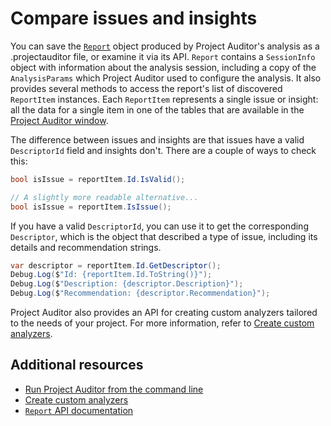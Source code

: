 # Compare issues and insights

You can save the [`Report`](xref:Unity.ProjectAuditor.Editor.Report) object produced by Project Auditor's analysis as a .projectauditor file, or examine it via its API. `Report` contains a `SessionInfo` object with information about the analysis session, including a copy of the `AnalysisParams` which Project Auditor used to configure the analysis. It also provides several methods to access the report's list of discovered `ReportItem` instances. Each `ReportItem` represents a single issue or insight: all the data for a single item in one of the tables that are available in the [Project Auditor window](project-auditor-window-reference.md).

The difference between issues and insights are that issues have a valid `DescriptorId` field and insights don't. There are a couple of ways to check this:

```c#
bool isIssue = reportItem.Id.IsValid();

// A slightly more readable alternative...
bool isIssue = reportItem.IsIssue();
```

If you have a valid `DescriptorId`, you can use it to get the corresponding `Descriptor`, which is the object that described a type of issue, including its details and recommendation strings.

```c#
var descriptor = reportItem.Id.GetDescriptor();
Debug.Log($"Id: {reportItem.Id.ToString()}");
Debug.Log($"Description: {descriptor.Description}");
Debug.Log($"Recommendation: {descriptor.Recommendation}");
```

Project Auditor also provides an API for creating custom analyzers tailored to the needs of your project. For more information, refer to [Create custom analyzers](custom-analyzers.md).

## Additional resources

* [Run Project Auditor from the command line](run-from-command-line.md)
* [Create custom analyzers](custom-analyzers.md)
* [`Report` API documentation](xref:Unity.ProjectAuditor.Editor.Report)